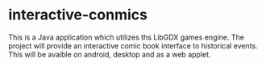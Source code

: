 interactive-conmics
===================

This is a Java application which utilizes ths LibGDX games engine. The project will provide an interactive comic book interface to historical events. This will be avaible on android, desktop and as a web applet.
